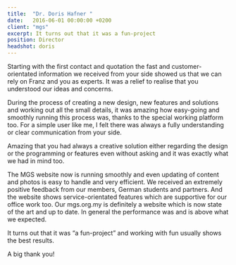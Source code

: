 ```yaml
---
title:  "Dr. Doris Hafner "
date:   2016-06-01 00:00:00 +0200
client: "mgs"
excerpt: It turns out that it was a fun-project
position: Director
headshot: doris
---
```


Starting with the first contact and quotation the fast and customer-orientated information we received from your side showed us that we can rely on Franz and you as experts. It was a relief to realise that you understood our ideas and concerns.

During the process of creating a new design, new features and solutions and working out all the small details, it was amazing how easy-going and smoothly running this process was, thanks to the special working platform too. For a simple user like me, I felt there was always a fully understanding or clear communication from your side.

Amazing that you had always a creative solution either regarding the design or the programming or features even without asking and it was exactly what we had in mind too.

The MGS website now is running smoothly and even updating of content and photos is easy to handle and very efficient. We received an extremely positive feedback from our members, German students and partners. And the website shows service-orientated features which are supportive for our office work too. Our mgs.org.my is definitely a website which is now state of the art and up to date. In general the performance was and is above what we expected.

It turns out that it was “a fun-project” and working with fun usually shows the best results.

A big thank you!
